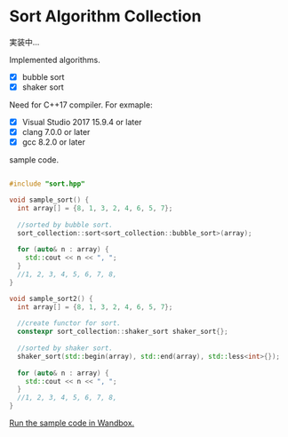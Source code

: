 # Sort Algorithm Collection

実装中…

Implemented algorithms.
- [x] bubble sort
- [x] shaker sort

Need for C++17 compiler. For exmaple:
- [x] Visual Studio 2017 15.9.4 or later
- [x] clang 7.0.0 or later
- [x] gcc 8.2.0 or later

sample code.
```cpp

#include "sort.hpp"

void sample_sort() {
  int array[] = {8, 1, 3, 2, 4, 6, 5, 7};
  
  //sorted by bubble sort.
  sort_collection::sort<sort_collection::bubble_sort>(array);
  
  for (auto& n : array) {
    std::cout << n << ", ";
  }
  //1, 2, 3, 4, 5, 6, 7, 8, 
}

void sample_sort2() {
  int array[] = {8, 1, 3, 2, 4, 6, 5, 7};
  
  //create functor for sort.
  constexpr sort_collection::shaker_sort shaker_sort{};
  
  //sorted by shaker sort.
  shaker_sort(std::begin(array), std::end(array), std::less<int>{});
  
  for (auto& n : array) {
    std::cout << n << ", ";
  }
  //1, 2, 3, 4, 5, 6, 7, 8, 
}

```
[Run the sample code in Wandbox.](https://wandbox.org/permlink/vdYXQeAk3jvrTsVg)
